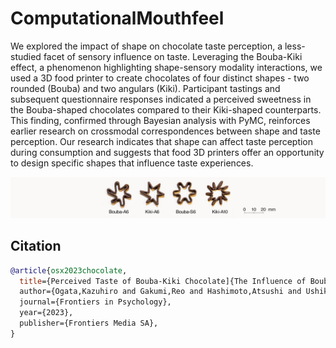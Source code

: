 # ComputationalMouthfeel

We explored the impact of shape on chocolate taste perception, a less-studied facet of sensory influence on taste. Leveraging the Bouba-Kiki effect, a phenomenon highlighting shape-sensory modality interactions, we used a 3D food printer to create chocolates of four distinct shapes - two rounded (Bouba) and two angulars (Kiki). Participant tastings and subsequent questionnaire responses indicated a perceived sweetness in the Bouba-shaped chocolates compared to their Kiki-shaped counterparts. This finding, confirmed through Bayesian analysis with PyMC, reinforces earlier research on crossmodal correspondences between shape and taste perception. Our research indicates that shape can affect taste perception during consumption and suggests that food 3D printers offer an opportunity to design specific shapes that influence taste experiences.

![bouba-kiki-choco](chocolate_pieces.jpg)


## Citation

```bibtex
@article{osx2023chocolate,
  title={Perceived Taste of Bouba-Kiki Chocolate]{The Influence of Bouba- and Kiki-like Shape on Perceived Taste of Chocolate Pieces},
  author={Ogata,Kazuhiro and Gakumi,Reo and Hashimoto,Atsushi and Ushiku,Yoshitaka and Yoshida,Shigeo},
  journal={Frontiers in Psychology},
  year={2023},
  publisher={Frontiers Media SA}, 
}
```